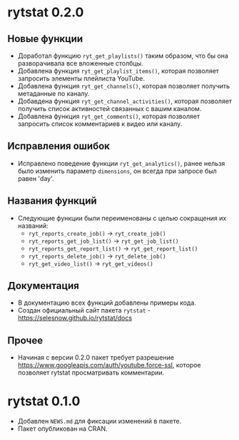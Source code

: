 # rytstat 0.2.0

## Новые функции
* Доработал функцию `ryt_get_playlists()` таким образом, что бы она разворачивала все вложенные столбцы.
* Добавлена функция `ryt_get_playlist_items()`, которая позволяет запросить элементы плейлиста YouTube.
* Добавлена функция `ryt_get_channels()`, которая позволяет получить метаданные по каналу.
* Добавдена функция `ryt_get_channel_activities()`, которая позволяет получить список активностей связанных с вашим каналом.
* Добавлена функция `ryt_get_comments()`, которая позволяет запросить список комментариев к видео или каналу.

## Исправления ошибок
* Исправлено поведение функции `ryt_get_analytics()`, ранее нельзя было изменить параметр `dimensions`, он всегда при запросе был равен 'day'.

## Названия функций
* Следующие функции были переименованы с целью сокращения их названий:
    * `ryt_reports_create_job()`      -> `ryt_create_job()`
    * `ryt_reports_get_job_list()`    -> `ryt_get_job_list()`
    * `ryt_reports_get_report_list()` -> `ryt_get_report_list()`
    * `ryt_reports_delete_job()`      -> `ryt_delete_job()`
    * `ryt_get_video_list()`          -> `ryt_get_videos()`
    
## Документация
* В документацию всех функций добавлены примеры кода. 
* Создан официальный сайт пакета `rytstat` - https://selesnow.github.io/rytstat/docs

## Прочее
* Начиная с версии 0.2.0 пакет требует разрешение https://www.googleapis.com/auth/youtube.force-ssl, которое позволяет rytstat просматривать комментарии.

# rytstat 0.1.0

* Добавлен `NEWS.md` для фиксации изменений в пакете.
* Пакет опубликован на CRAN.
